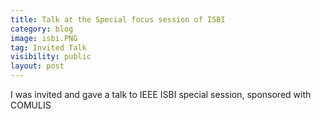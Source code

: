 ```yaml
---
title: Talk at the Special focus session of ISBI
category: blog
image: isbi.PNG
tag: Invited Talk
visibility: public
layout: post
---
```

I was invited and gave a talk to IEEE ISBI special session, sponsored with COMULIS

